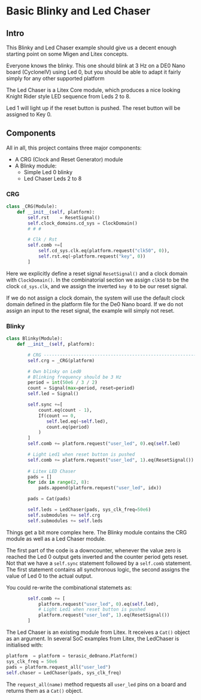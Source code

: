 # Basic Blinky and Led Chaser

## Intro

This Blinky and Led Chaser example should give us a decent enough starting point on some Migen and Litex concepts.

Everyone knows the blinky. This one should blink at 3 Hz on a DE0 Nano board (CycloneIV) using Led 0, but you should be able to adapt it fairly simply for any other supported platform

The Led Chaser is a Litex Core module, which produces a nice looking Knight Rider style LED sequence from Leds 2 to 8.

Led 1 will light up if the reset button is pushed. The reset button will be assigned to Key 0.

## Components

All in all, this project contains three major components:
- A CRG (Clock and Reset Generator) module
- A Blinky module:
    - Simple Led 0 blinky
    - Led Chaser Leds 2 to 8

### CRG

```python
class _CRG(Module):
    def __init__(self, platform):
        self.rst    = ResetSignal()
        self.clock_domains.cd_sys = ClockDomain()
        # # #

        # Clk / Rst
        self.comb +=[
            self.cd_sys.clk.eq(platform.request("clk50", 0)),
            self.rst.eq(~platform.request("key", 0))
        ]
```

Here we explicitly define a reset signal `ResetSignal()` and a clock domain with `ClockDomain()`. In the combinatorial section we assign `clk50` to be the clock `cd_sys.clk`, and we assign the inverted `key 0` to be our reset signal.

If we do not assign a clock domain, the system will use the default clock domain defined in the platform file for the De0 Nano board. If we do not assign an input to the reset signal, the example will simply not reset.

### Blinky

```python
class Blinky(Module):
    def __init__(self, platform):

        # CRG --------------------------------------------------------------------------------------
        self.crg = _CRG(platform)

        # Own blinky on Led0
        # Blinking frequency should be 3 Hz
        period = int(50e6 / 3 / 2)
        count = Signal(max=period, reset=period)
        self.led = Signal()

        self.sync +=[
            count.eq(count - 1),
            If(count == 0,
               self.led.eq(~self.led),
               count.eq(period)
            )
        ]
        self.comb += platform.request("user_led", 0).eq(self.led)

        # Light Led1 when reset button is pushed
        self.comb += platform.request("user_led", 1).eq(ResetSignal())
        
        # Litex LED Chaser
        pads = []
        for idx in range(2, 8):
            pads.append(platform.request("user_led", idx))

        pads = Cat(pads)

        self.leds = LedChaser(pads, sys_clk_freq=50e6)
        self.submodules += self.crg
        self.submodules += self.leds
```

Things get a bit more complex here. The Blinky module contains the CRG module as well as a Led Chaser module.

The first part of the code is a downcounter, whenever the value zero is reached the Led 0 output gets inverted and the counter period gets reset. Not that we have a `self.sync` statement followed by a `self.comb` statement. The first statement contains all synchronous logic, the second assigns the value of Led 0 to the actual output.

You could re-write the combinational statemets as:
```python
        self.comb += [
            platform.request("user_led", 0).eq(self.led),
            # Light Led1 when reset button is pushed
            platform.request("user_led", 1).eq(ResetSignal())
        ]
```

The Led Chaser is an existing module from Litex. It receives a `Cat()` object as an argument. In several SoC examples from Litex, the LedChaser is initialised with:
```python
platform  = platform = terasic_de0nano.Platform()
sys_clk_freq = 50e6
pads = platform.request_all("user_led")
self.chaser = LedChaser(pads, sys_clk_freq)
```

The `request_all(name)` method requests all `user_led` pins on a board and returns them as a `Cat()` object.

